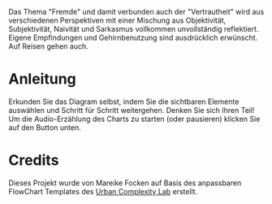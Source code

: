 Das Thema "Fremde" und damit verbunden auch der "Vertrautheit" wird aus verschiedenen Perspektiven mit einer Mischung aus Objektivität, Subjektivität, Naivität und Sarkasmus vollkommen unvollständig reflektiert. Eigene Empfindungen und Gehirnbenutzung sind ausdrücklich erwünscht. Auf Reisen gehen auch.

# Anleitung
Erkunden Sie das Diagram selbst, indem Sie die sichtbaren Elemente auswählen und Schritt für Schritt weitergehen. Denken Sie sich Ihren Teil!
Um die Audio-Erzählung des Charts zu starten (oder pausieren) klicken Sie auf den Button unten.

# Credits
Dieses Projekt wurde von Mareike Focken auf Basis des anpassbaren FlowChart Templates des [Urban Complexity Lab](https://uclab.fh-potsdam.de/) erstellt.
